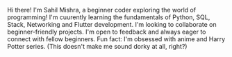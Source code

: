 Hi there! I'm Sahil Mishra, a beginner coder exploring the world of programming! 
I'm cuurently learning the fundamentals of Python, SQL, Stack, Networking and Flutter development. 
I'm looking to collaborate on beginner-friendly projects.
I'm open to feedback and always eager to connect with fellow beginners.
Fun fact: I'm obsessed with anime and Harry Potter series. (This doesn't make me sound dorky at all, right?)


